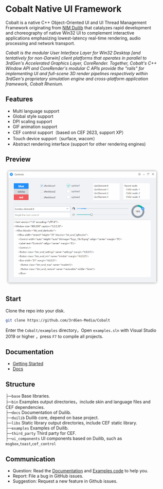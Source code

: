 # Cobalt Native UI Framework

Cobalt is a native C++ Object-Oriented UI and UI Thread Management Framework originating from [NIM Duilib](https://github.com/netease-im/NIM_Duilib_Framework) that catalyzes rapid development and choreography of native Win32 UI to complement interactive applications emphasizing lowest-latency real-time rendering, audio processing and network transport.  

*Cobalt is the modular User Interface Layer for Win32 Desktop [and tentatively for non-Darwin] client platforms that operates in parallel to 3rdGen's Accelerated Graphics Layer, CoreRender. Together, Cobalt's C++ Window API and CoreRender's modular C APIs provide the "rails" for implementing UI and full-scene 3D render pipelines respectively within 3rdGen's proprietary simulation engine and cross-platform application framework, Cobalt Rhenium.* 

## Features

 - Multi language support
 - Global style support
 - DPI scaling support
 - GIF animation support
 - CEF control support（based on CEF 2623, support XP）
 - Touch device support（surface, wacom）
 - Abstract rendering interface (support for other rendering engines)

## Preview

![preview](docs/PREVIEW.gif)

## Start

Clone the repo into your disk.

```bash
git clone https://github.com/3rdGen-Media/Cobalt
```

Enter the `Cobalt/examples` directory，Open `examples.sln` with Visual Studio 2019 or higher ，press `F7` to compile all projects.

## Documentation

 - [Getting Started](docs/GETTING-STARTED.md)
 - [Docs](docs/SUMMARY.md)
    
## Structure

├─`base` Base libraries.  
├─`bin` Examples output directories，include skin and language files and CEF dependencies.  
├─`docs` Documentation of Duilib.  
├─`duilib` Duilib core, depend on base project.  
├─`libs` Static library output directories, include CEF static library.  
├─`examples` Examples of Duilib.  
├─`third_party` Third party for CEF.  
├─`ui_components` UI components based on Duilib, such as `msgbox`,`toast`,`cef_control`  

## Communication

 - Question: Read the [Documentation](docs/SUMMARY.md) and [Examples code](examples/README.md) to help you.
 - Report: File a bug in GitHub issues.
 - Suggestion: Request a new feature in Github issues.
